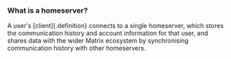 ### What is a homeserver?

A user's [client]{.definition} connects to a single homeserver, which stores the communication history and account information for that user, and shares data with the wider Matrix ecosystem by synchronising communication history with other homeservers.